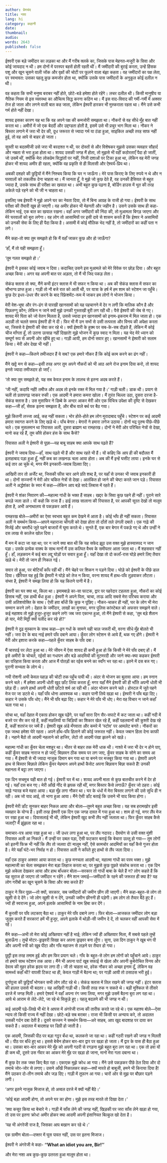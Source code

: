 ```yaml
---
author: प्रेमचंद
title: नशा
lang: hi
category: कहानी
date: 
thumbnail: 
audio:
words: 2643
published: false
---
```


ईश्वरी एक बड़े जमींदार का लड़का था और मैं गरीब क्लर्क का, जिसके पास मेहनत-मजूरी के सिवा और कोई जायदाद न थी। हम दोनों में परस्पर बहसें होती रहती थीं। मैं जमींदारी की बुराई करता, उन्हें हिंसक पशु और खून चूसने वाली जोंक और वृक्षों की चोटी पर फूलने वाला बंझा कहता। वह जमींदारों का पक्ष लेता, पर स्वभावत: उसका पहलू कुछ कमजोर होता था, क्योंकि उसके पास जमींदारों के अनुकूल कोई दलील न थी।

वह कहता कि सभी मनुष्य बराबर नहीं होते, छोटे-बडे हमेशा होते रहेंगे। लचर दलील थी। किसी मानुषीय या नैतिक नियम से इस व्यवस्था का औचित्य सिद्ध करना कठिन था। मैं इस वाद-विवाद की गर्मी-गर्मी में अक्सर तेज हो जाता और लगने वाली बात कह जाता, लेकिन ईश्वरी हारकर भी मुस्कराता रहता था। मैंने उसे कभी गर्म होते नहीं देखा।

शायद इसका कारण यह था कि वह अपने पक्ष की कमजोरी समझता था। नौकरों से वह सीधे मुँह बात नहीं करता था। अमीरों में जो एक बेदर्दी और उद्दण्डता होती है, इसमें उसे भी प्रचुर भाग मिला था। नौकर ने बिस्तर लगाने में जरा भी देर की, दूध जरूरत से ज्यादा गर्म या ठंडा हुआ, साइकिल अच्छी तरह साफ नहीं हुई, तो वह आपे से बाहर हो जाता।

सुस्ती या बदतमीजी उसे जरा भी बरदाश्त न थी, पर दोस्तों से और विशेषकर मुझसे उसका व्यवहार सौहार्द और नम्रता से भरा हुआ होता था। शायद उसकी जगह मैं होता, तो मुझसे भी वहीं कठोरताएँ पैदा हो जातीं, जो उसमें थीं, क्योंकि मेरा लोकप्रेम सिद्धांतों पर नहीं, निजी दशाओं पर टिका हुआ था, लेकिन वह मेरी जगह होकर भी शायद अमीर ही रहता, क्योंकि वह प्रकृति से ही विलासी और ऐश्वर्य-प्रिय था।

अबकी दशहरे की छुट्टियों में मैंने निश्चय किया कि घर न जाऊँगा। मेरे पास किराए के लिए रुपये न थे और न घरवालों को तकलीफ देना चाहता था। मैं जानता हूँ, वे मुझे जो कुछ देते हैं, वह उनकी हैसियत से बहुत ज्यादा है, उसके साथ ही परीक्षा का खयाल था। अभी बहुत कुछ पढ़ना है, बोर्डिग हाउस में भूत की तरह अकेले पड़े रहने को भी जी न चाहता था।

इसलिए जब ईश्वरी ने मुझे अपने घर का नेवता दिया, तो मैं बिना आग्रह के राजी हो गया। ईश्वरी के साथ परीक्षा की तैयारी खूब हो जाएगी। वह अमीर होकर भी मेहनती और जहीन है। उसने उसके साथ ही कहा-लेकिन भाई, एक बात का खयाल रखना। वहाँ अगर जमींदारों की निंदा की, तो मुआमला बिगड़ जाएगा और मेरे घरवालों को बुरा लगेगा। वह लोग तो आसामियों पर इसी दावे से शासन करते हैं कि ईश्वर ने असामियों को उनकी सेवा के लिए ही पैदा किया है। असामी में कोई मौलिक भेद नहीं है, तो जमींदारों का कहीं पता न लगे।

मैंने कहा-तो क्या तुम समझते हो कि मैं वहाँ जाकर कुछ और हो जाऊँगा?

‘हाँ, मैं तो यही समझता हूँ।

‘तुम गलत समझते हो।’

ईश्वरी ने इसका कोई जवाब न दिया। कदाचित् उसने इस मुआमले को मेरे विवेक पर छोड़ दिया। और बहुत अच्छा किया। अगर वह अपनी बात पर अड़ता, तो मैं भी जिद पकड़ लेता।

सेकंड क्लास तो क्या, मैंनें कभी इंटर क्लास में भी सफर न किया था। अब की सेकंड क्लास में सफर का सौभाग्य प्राप्त हुआ। गाड़ी तो नौ बजे रात को आती थी, पर यात्रा के हर्ष में हम शाम को स्टेशन जा पहुँचे। कुछ देर इधर-उधर सैर करने के बाद रिफ्रेशमेंट-रूम में जाकर हम लोगों ने भोजन किया।

मेरी वेश-भूषा और रंग-ढंग से पारखी खानसामों को यह पहचानने में देर न लगी कि मालिक कौन है और पिछलग्गू कौन; लेकिन न जाने क्यों मुझे उनकी गुस्ताखी बुरी लग रही थी। पैसे ईश्वरी की जेब से गए। शायद मेरे पिता को जो वेतन मिलता है, उससे ज्यादा इन खानसामों को इनाम-इकराम में मिल जाता हो। एक अठन्नी तो चलते समय ईश्वरी ही ने दी। फिर भी मैं उन सभों से उसी तत्परता और विनय की अपेक्षा करता था, जिससे वे ईश्वरी की सेवा कर रहे थे। क्यों ईश्वरी के हुक्म पर सब-के-सब दौड़ते हैं, लेकिन मैं कोई चीज माँगता हूँ, तो उतना उत्साह नहीं दिखाते! मुझे भोजन में कुछ स्वाद न मिला। यह भेद मेरे ध्यान को सम्पूर्ण रूप से अपनी ओर खींचे हुए था। गाड़ी आयी, हम दोनो सवार हुए। खानसामों ने ईश्वरी को सलाम किया। मेरी ओर देखा भी नहीं।

ईश्वरी ने कहा—कितने तमीजदार हैं ये सब? एक हमारे नौकर हैं कि कोई काम करने का ढंग नहीं।

मैंने खट्टे मन से कहा—इसी तरह अगर तुम अपने नौकरों को भी आठ आने रोज इनाम दिया करो, तो शायद इनसे ज्यादा तमीजदार हो जाएँ।

‘तो क्या तुम समझते हो, यह सब केवल इनाम के लालच से इतना अदब करते हैं।

‘जी नहीं, कदापि नहीं! तमीज और अदब तो इनके रक्त में मिल गया है।’ गाड़ी चली। डाक थी। प्रयाग से चली तो प्रतापगढ़ जाकर रुकी। एक आदमी ने हमारा कमरा खोला। मैं तुरंत चिल्ला उठा, दूसरा दरजा है-सेकंड क्लास है। उस मुसाफिर ने डिब्बे के अन्दर आकर मेरी ओर एक विचित्र उपेक्षा की दृष्टि से देखकर कहा—जी हाँ, सेवक इतना समझता है, और बीच वाले बर्थ पर बैठ गया।

मुझे कितनी लज्जा आई, कह नहीं सकता। भोर होते-होते हम लोग मुरादाबाद पहुँचे। स्टेशन पर कई आदमी हमारा स्वागत करने के लिए खड़े थे। पाँच बेगार। बेगारों ने हमारा लगेज उठाया। दोनों भद्र पुरुष पीछे-पीछे चले। एक मुसलमान था रियासत अली, दूसरा ब्राह्मण था रामहरख। दोनों ने मेरी ओर परिचित नेत्रों से देखा, मानो कह रहे हैं, तुम कौवे होकर हंस के साथ कैसे?

रियासत अली ने ईश्वरी से पूछा—यह बाबू साहब क्या आपके साथ पढ़ते हैं?

ईश्वरी ने जवाब दिया—हाँ, साथ पढ़ते भी हैं और साथ रहते भी हैं। यों कहिए कि आप ही की बदौलत मैं इलाहाबाद पड़ा हुआ हूँ, नहीं कब का लखनऊ चला आया होता। अब की मैं इन्हें घसीट लाया। इनके घर से कई तार आ चुके थे, मगर मैंने इनकारी-जवाब दिलवा दिए।

आखिरी तार तो अर्जेंट था, जिसकी फीस चार आने प्रति शब्द है, पर यहाँ से उनका भी जवाब इनकारी ही था। दोनों सज्जनों ने मेरी ओर चकित नेत्रों से देखा। आतंकित हो जाने की चेष्टा करते जान पड़े। रियासत अली ने अर्द्धशंका के स्वर में कहा—लेकिन आप बड़े सादे लिबास में रहते हैं।

ईश्वरी ने शंका निवारण की—महात्मा गांधी के भक्त हैं साहब। खद्दर के सिवा कुछ पहने ही नहीं। पुराने सारे कपड़े जला डाले। यों कहो कि राजा हैं। ढाई लाख सालाना की रियासत है, पर आपकी सूरत देखो तो मालूम होता है, अभी अनाथालय से पकड़कर आये हैं।

रामहरख बोले—अमीरों का ऐसा स्वभाव बहुत कम देखने में आता है। कोई भाँप ही नहीं सकता। रियासत अली ने समर्थन किया—आपने महाराजा चोंगली को देखा होता तो दाँतों तले उंगली दबाते। एक गाढ़े की मिर्जई और चमरौंधे जूते पहने बाजारों में घूमा करते थे। सुनते हैं, एक बार बेगार में पकड़े गए थे और उन्हीं ने दस लाख से कालेज खोल दिया।

मैं मन में कटा जा रहा था; पर न जाने क्या बात थी कि यह सफेद झूठ उस वक्त मुझे हास्यास्पद न जान पड़ा। उसके प्रत्येक वाक्य के साथ मानों मैं उस कल्पित वैभव के समीपतर आता जाता था। मैं शहसवार नहीं हूँ। हाँ, लड़कपन में कई बार लद्दू घोड़ों पर सवार हुआ हूँ। यहाँ देखा तो दो कलाँ-रास घोड़े हमारे लिए तैयार खड़े थे। मेरी तो जान ही निकल गई।

सवार तो हुआ, पर बोटियाँ काँप रहीं थीं। मैंने चेहरे पर शिकन न पड़ने दिया। घोड़े को ईश्वरी के पीछे डाल दिया। खैरियत यह हुई कि ईश्वरी ने घोड़े को तेज न किया, वरना शायद मैं हाथ-पाँव तुड़वाकर लौटता। संभव है, ईश्वरी ने समझ लिया हो कि यह कितने पानी में है।

ईश्वरी का घर क्या था, किला था। इमामबाड़े का-सा फाटक, द्वार पर पहरेदार टहलता हुआ, नौकरों का कोई हिसाब नहीं, एक हाथी बँधा हुआ। ईश्वरी ने अपने पिता, चाचा, ताऊ आदि सबसे मेरा परिचय कराया और उसी अतिशयोक्ति के साथ। ऐसी हवा बाँधी कि कुछ न पूछिए। नौकर-चाकर ही नहीं, घर के लोग भी मेरा सम्मान करने लगे। देहात के जमींदार, लाखों का मुनाफा, मगर पुलिस कांस्टेबल को अफसर समझने वाले। कई महाशय तो मुझे हुजूर-हुजूर कहने लगे! जब जरा एकान्त हुआ, तो मैंने ईश्वरी से कहा, 'तुम बड़े शैतान हो यार, मेरी मिट्टी क्यों पलीद कर रहे हो?'

ईश्वरी ने दृढ़ मुस्कान के साथ कहा—इन गधों के सामने यही चाल जरूरी थी, वरना सीधे मुँह बोलते भी नहीं। जरा देर के बाद नाई हमारे पाँव दबाने आया। कुँवर लोग स्टेशन से आये हैं, थक गए होंगे। ईश्वरी ने मेरी ओर इशारा करके कहा—पहले कुँवर साहब के पाँव दबा।

मैं चारपाई पर लेटा हुआ था। मेरे जीवन में ऐसा शायद ही कभी हुआ हो कि किसी ने मेरे पाँव दबाए हों। मैं इसे अमीरों के चोचले, रईसों का गधापन और बड़े आदमियों की मुटमरदी और जाने क्या-क्या कहकर ईश्वरी का परिहास किया करता और आज मैं पोतड़ों का रईस बनने का स्वाँग भर रहा था। इतने में दस बज गए। पुरानी सभ्यता के लोग थे।

नयी रोशनी अभी केवल पहाड़ की चोटी तक पहुँच पायी थी। अंदर से भोजन का बुलावा आया। हम स्नान करने चले। मैं हमेशा अपनी धोती खुद छाँट लिया करता हूँ; मगर यहाँ मैंने ईश्वरी की ही भाँति अपनी धोती भी छोड़ दी। अपने हाथों अपनी धोती छाँटते शर्म आ रही थी। अंदर भोजन करने चले। होस्टल में जूते पहने मेज पर जा डटते थे। यहाँ पाँव धोना आवश्यक था। कहार पानी लिये खड़ा था। ईश्वरी ने पाँव बढ़ा दिए। कहार ने उसके पाँव धोए। मैंने भी पाँव बढ़ा दिए। कहार ने मेरे पाँव भी धोए। मेरा वह विचार न जाने कहाँ चला गया था।

सोचा था, वहाँ देहात में एकाग्र होकर खूब पढ़ेंगे, पर यहाँ सारा दिन सैर-सपाटे में कट जाता था। कहीं नदी में बजरे पर सैर कर रहे हैं, कहीं मछलियों या चिड़ियों का शिकार खेल रहे हैं, कहीं पहलवानों की कुश्ती देख रहे हैं, कहीं शतरंज पर जमें हैं। ईश्वरी खूब अंडे मँगवाता और कमरे में ‘स्टोव’ पर आमलेट बनते। नौकरों का एक जत्था हमेशा घेरे रहता। अपने हाँथ-पाँव हिलाने की कोई जरूरत नहीं। केवल जबान हिला देना काफी है। नहाने बैठो तो आदमी नहलाने को हाजिर, लेटो तो आदमी पंखा झलने को खड़े।

महात्मा गांधी का कुँवर चेला मशहूर था। भीतर से बाहर तक मेरी धाक थी। नाश्ते में जरा भी देर न होने पाए, कहीं कुँवर साहब नाराज न हो जाएँ; बिछावन ठीक समय पर लग जाए, कुँवर साहब के सोने का समय आ गया। मैं ईश्वरी से भी ज्यादा नाजुक दिमाग बन गया था या बनने पर मजबूर किया गया था। ईश्वरी अपने हाथ से बिस्तर बिछाले लेकिन कुँवर मेहमान अपने हाथों कैसेट अपना बिछावन बिछा सकते हैं! उनकी महानता में बट्टा लग जाएगा।

एक दिन सचमुच यही बात हो गई। ईश्वरी घर में था। शायद अपनी माता से कुछ बातचीत करने में देर हो गई। यहाँ दस बज गए। मेरी आँखें नींद से झपक रही थीं, मगर बिस्तर कैसे लगाऊँ? कुँवर जो ठहरा। कोई साढ़े ग्यारह बजे महरा आया। बड़ा मुँह लगा नौकर था। घर के धंधों में मेरा बिस्तर लगाने की उसे सुधि ही न रही। अब जो याद आई, तो भागा हुआ आया। मैंने ऐसी डाँट बताई कि उसने भी याद किया होगा।

ईश्वरी मेरी डाँट सुनकर बाहर निकल आया और बोला—तुमने बहुत अच्छा किया। यह सब हरामखोर इसी व्यवहार के योग्य हैं। इसी तरह ईश्वरी एक दिन एक जगह दावत में गया हुआ था। शाम हो गई, मगर लैंप मेज पर रखा हुआ था। दियासलाई भी थी, लेकिन ईश्वरी खुद कभी लैंप नहीं जलाता था। ‍‍फिर कुँवर साहब कैसे जलाएँ? मैं झुंझला रहा था।

समाचार-पत्र आया रखा हुआ था। जी उधर लगा हुआ था, पर लैंप नदारद। दैवयोग से उसी वक्त मुंशी रियासत अली आ निकले। मैं उन्हीं पर उबल पड़ा, ऐसी फटकार बताई कि बेचारा उल्लू हो गया— तुम लोगों को इतनी फिक्र भी नहीं कि लैंप तो जलवा दो! मालूम नहीं, ऐसे कामचोर आदमियों का यहाँ कैसे गुजर होता है। मेरे यहाँ घंटे-भर निर्वाह न हो। रियासत अली ने काँपते हुए हाथों से लैंप जला दिया।

वहाँ एक ठाकुर अक्सर आया करता था। कुछ मनचला आदमी था, महात्मा गांधी का परम भक्त। मुझे महात्माजी का चेला समझकर मेरा बड़ा लिहाज करता था; पर मुझसे कुछ पूछते संकोच करता था। एक दिन मुझे अकेला देखकर आया और हाथ बाँधकर बोला—सरकार तो गांधी बाबा के चेले हैं न? लोग कहते हैं कि यह सुराज हो जाएगा तो जमींदार न रहेंगे। मैंने शान जमाई—जमींदारों के रहने की जरूरत ही क्या है? यह लोग गरीबों का खून चूसने के सिवा और क्या करते है?

ठाकुर ने फिर पूछा—तो क्यों, सरकार, सब जमींदारों की जमीन छीन ली जाएगी। मैंने कहा-बहुत-से लोग तो खुशी से दे देंगे। जो लोग खुशी से न देंगे, उनकी जमीन छीननी ही पड़ेगी। हम लोग तो तैयार बैठे हुए हैं। ज्यों ही स्वराज्य हुआ, अपने इलाके आसामियों के नाम हिबा कर देंगे।

मैं कुरसी पर पाँव लटकाए बैठा था। ठाकुर मेरे पाँव दबाने लगा। फिर बोला—आजकल जमींदार लोग बड़ा जुलुम करते हैं सरकार! हमें भी हुजूर, अपने इलाके में थोड़ी-सी जमीन दे दें, तो चलकर वहीं आपकी सेवा में रहें।

मैंने कहा—अभी तो मेरा कोई अख्तियार नहीं है भाई; लेकिन ज्यों ही अख्तियार मिला, मैं सबसे पहले तुम्हें बुलाऊँगा। तुम्हें मोटर-ड्राइवरी सिखा कर अपना ड्राइवर बना लूँगा। सुना, उस दिन ठाकुर ने खूब भंग पी और अपनी स्त्री को खूब पीटा और गाँव महाजन से लड़ने पर तैयार हो गया।

छुट्टी इस तरह तमाम हुई और हम फिर प्रयाग चले। गाँव के बहुत-से लोग हम लोगों को पहुँचाने आये। ठाकुर तो हमारे साथ स्टेशन तक आया। मैंने भी अपना पार्ट खूब सफाई से खेला और अपनी कुबेरोचित विनय और देवत्व की मुहर हरेक हृदय पर लगा दी। जी तो चाहता था, हरेक नौकर को अच्छा इनाम दूँ, लेकिन वह सामर्थ्य कहाँ थी? वापसी टिकट था ही, केवल गाड़ी में बैठना था; पर गाड़ी आयी तो ठसाठस भरी हुई।

दुर्गापूजा की छुट्टियाँ भोगकर सभी लोग लौट रहे थे। सेकंड क्लास में तिल रखने की जगह नहीं। इंटर क्लास की हालत उससे भी बदतर। यह आखिरी गाड़ी थी। किसी तरह रुक न सकते थे। बड़ी मुश्किल से तीसरे दरजे में जगह मिली। हमारे ऐश्वर्य ने वहाँ अपना रंग जमा लिया, मगर मुझे उसमें बैठना बुरा लग रहा था। आये थे आराम से लेटे-लेटे, जा रहे थे सिकुड़े हुए। पहलू बदलने की भी जगह न थी।

कई आदमी पढ़े-लिखे भी थे! वे आपस में अंगरेजी राज्य की तारीफ करते जा रहे थे। एक महाश्य बोले—ऐसा न्याय तो किसी राज्य में नहीं देखा। छोटे-बड़े सब बराबर। राजा भी किसी पर अन्याय करे, तो अदालत उसकी गर्दन दबा देती है। दूसरे सज्जन ने समर्थन किया—अरे साहब, आप खुद बादशाह पर दावा कर सकते हैं। अदालत में बादशाह पर डिग्री हो जाती है।

एक आदमी, जिसकी पीठ पर बड़ा गट्ठर बँधा था, कलकत्ते जा रहा था। कहीं गठरी रखने की जगह न मिलती थी। पीठ पर बाँधे हुए था। इससे बेचैन होकर बार-बार द्वार पर खड़ा हो जाता। मैं द्वार के पास ही बैठा हुआ था। उसका बार-बार आकर मेरे मुँह को अपनी गठरी से रगड़ना मुझे बहुत बुरा लग रहा था। एक तो हवा यों ही कम थी, दूसरे उस गँवार का आकर मेरे मुँह पर खड़ा हो जाना, मानो मेरा गला दबाना था।

मैं कुछ देर तक जब्त किए बैठा रहा। एकाएक मुझे क्रोध आ गया। मैंने उसे पकड़कर पीछे ठेल दिया और दो तमाचे जोर-जोर से लगाए। उसने आँखें निकालकर कहा—क्यों मारते हो बाबूजी, हमने भी किराया दिया है! मैंने उठकर दो-तीन तमाचे और जड़ दिए। गाड़ी में तूफान आ गया। चारों ओर से मुझ पर बौछार पड़ने लगी।

‘अगर इतने नाजुक मिजाज हो, तो अव्वल दरजे में क्यों नहीं बैठे।’

‘कोई बड़ा आदमी होगा, तो अपने घर का होगा। मुझे इस तरह मारते तो दिखा देता।’

‘क्या कसूर किया था बेचारे ने। गाड़ी में साँस लेने की जगह नहीं, खिड़की पर जरा साँस लेने खड़ा हो गया, तो उस पर इतना क्रोध! अमीर होकर क्या आदमी अपनी इंसानियत बिल्कुल खो देता है।

‘यह भी अंगरेजी राज है, जिसका आप बखान कर रहे थे।’

एक ग्रामीण बोला—दफ्तर में घुस पावत नहीं, उस पर इतना मिजाज।

ईश्वरी ने अंगरेजी मे कहा- **‘‘What an idiot you are, Bir!’’**

और मेरा नशा अब कुछ-कुछ उतरता हुआ मालूम होता था।